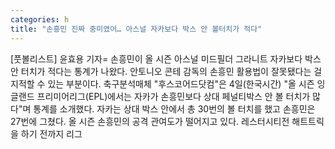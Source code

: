 ```yaml
---
categories: h
title: "손흥민 진짜 중미였어… 아스널 자카보다 박스 안 볼터치가 적다"
---
```

[풋볼리스트] 윤효용 기자= 손흥민이 올 시즌 아스널 미드필더 그라니트 자카보다 박스 안 터치가 적다는 통계가 나왔다. 안토니오 콘테 감독의 손흥민 활용법이 잘못됐다는 걸 지적할 수 있는 부분이다. 축구분석매체 "후스코어드닷컴"은 4일(한국시간) "올 시즌 잉글랜드 프리미어리그(EPL)에서는 자카가 손흥민보다 상대 페널티박스 안 볼 터치가 많다"며 통계를 소개했다. 자카는 상대 박스 안에서 총 30번의 볼 터치를 했고 손흥민은 27번에 그쳤다. 올 시즌 손흥민의 공격 관여도가 떨어지고 있다. 레스터시티전 해트트릭을 하기 전까지 리그